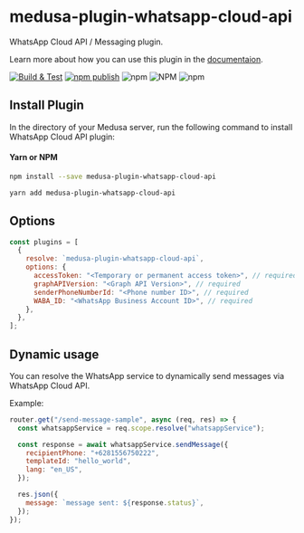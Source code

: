 # medusa-plugin-whatsapp-cloud-api

WhatsApp Cloud API / Messaging plugin.

Learn more about how you can use this plugin in the [documentaion](https://docs.medusajs.com/advanced/backend/plugins/overview/).

[![Build & Test](https://github.com/monkeymars/medusa-plugin-whatsapp-cloud-api/actions/workflows/node-ci.yml/badge.svg?branch=main)](https://github.com/monkeymars/medusa-plugin-whatsapp-cloud-api/actions/workflows/node-ci.yml)
[![npm publish](https://github.com/monkeymars/medusa-plugin-whatsapp-cloud-api/actions/workflows/npm-publish.yml/badge.svg)](https://github.com/monkeymars/medusa-plugin-whatsapp-cloud-api/actions/workflows/npm-publish.yml)
<img alt="npm" src="https://img.shields.io/npm/dw/medusa-plugin-whatsapp-cloud-api">
<img alt="NPM" src="https://img.shields.io/npm/l/medusa-plugin-whatsapp-cloud-api">
<img alt="npm" src="https://img.shields.io/npm/v/medusa-plugin-whatsapp-cloud-api">

## Install Plugin

In the directory of your Medusa server, run the following command to install WhatsApp Cloud API plugin:

#### Yarn or NPM

```bash
npm install --save medusa-plugin-whatsapp-cloud-api
```

```bash
yarn add medusa-plugin-whatsapp-cloud-api
```

## Options

```js
const plugins = [
  {
    resolve: `medusa-plugin-whatsapp-cloud-api`,
    options: {
      accessToken: "<Temporary or permanent access token>", // required
      graphAPIVersion: "<Graph API Version>", // required
      senderPhoneNumberId: "<Phone number ID>", // required
      WABA_ID: "<WhatsApp Business Account ID>", // required
    },
  },
];
```

## Dynamic usage

You can resolve the WhatsApp service to dynamically send messages via WhatsApp Cloud API.

Example:

```js
router.get("/send-message-sample", async (req, res) => {
  const whatsappService = req.scope.resolve("whatsappService");

  const response = await whatsappService.sendMessage({
    recipientPhone: "+6281556750222",
    templateId: "hello_world",
    lang: "en_US",
  });

  res.json({
    message: `message sent: ${response.status}`,
  });
});
```
